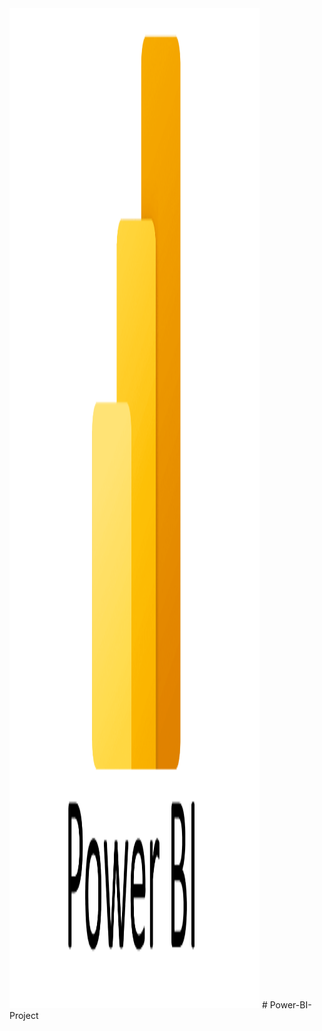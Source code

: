 <img src="power bi image.png" alt="power bi image.png" width="400" height="1600"/>
# Power-BI-Project
